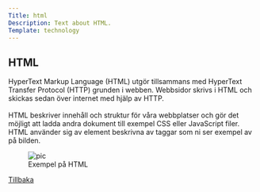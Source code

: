 ```yaml
---
Title: html
Description: Text about HTML.
Template: technology
---
```


<div class="flex-two">
    <h2>HTML</h2>
    <p>
    HyperText Markup Language (HTML) utgör tillsammans med HyperText Transfer Protocol (HTTP) grunden i webben. Webbsidor skrivs i HTML och skickas sedan över internet med hjälp av HTTP.<br><br>
    HTML beskriver innehåll och struktur för våra webbplatser och gör det möjligt att ladda andra dokument till exempel CSS eller JavaScript filer.
    HTML använder sig av element beskrivna av taggar som ni ser exempel av på bilden.
    </p>
    <figure>
        <img src="%assets_url%/img/html.png" alt="pic">
        <figcaption>Exempel på HTML</figcaption>
    </figure>
    <a href="%base_url%?/technology">Tillbaka</a></td>
</div>

